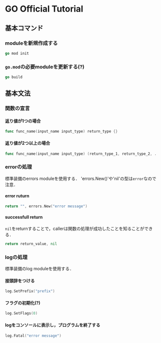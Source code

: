 # GO Official Tutorial
## 基本コマンド
### moduleを新規作成する
```go
go mod init
```
### `go.mod`の必要moduleを更新する(?)
```go
go build
```

## 基本文法
### 関数の宣言
#### 返り値が1つの場合
```go
func func_name(input_name input_type) return_type {}
```
#### 返り値が2つ以上の場合
```go
func func_name(input_name input_type) (return_type_1, return_type_2, ...) {}
```

### errorの処理
標準装備のerrors moduleを使用する．
'errors.New()'や'nil'の型は`error`なので注意．
#### error ruturn
```go
return "", errors.New("error message")
```
#### successfull return
`nil`をreturnすることで，callerは関数の処理が成功したことを知ることができる．
```go
return return_value, nil
```

### logの処理
標準装備のlog moduleを使用する．
#### 接頭辞をつける
```go
log.SetPrefix("prefix")
```
#### フラグの初期化(?)
```go
log.SetFlags(0)
```
#### logをコンソールに表示し，プログラムを終了する
```go
log.Fatal("error message")
```